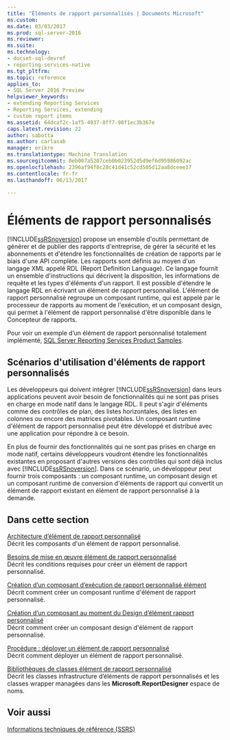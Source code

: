 ```yaml
---
title: "Éléments de rapport personnalisés | Documents Microsoft"
ms.custom: 
ms.date: 03/03/2017
ms.prod: sql-server-2016
ms.reviewer: 
ms.suite: 
ms.technology:
- docset-sql-devref
- reporting-services-native
ms.tgt_pltfrm: 
ms.topic: reference
applies_to:
- SQL Server 2016 Preview
helpviewer_keywords:
- extending Reporting Services
- Reporting Services, extending
- custom report items
ms.assetid: 64dcaf2c-1af5-4937-8ff7-98f1ec3b367e
caps.latest.revision: 22
author: sabotta
ms.author: carlasab
manager: erikre
ms.translationtype: Machine Translation
ms.sourcegitcommit: 0eb007a5207ceb0b023952d5d9ef6d95986092ac
ms.openlocfilehash: 2396af94f8c28c41d41c52cd505d12aa8dceee17
ms.contentlocale: fr-fr
ms.lasthandoff: 06/13/2017

---
```

# <a name="custom-report-items"></a>Éléments de rapport personnalisés
  [!INCLUDE[ssRSnoversion](../../includes/ssrsnoversion-md.md)] propose un ensemble d'outils permettant de générer et de publier des rapports d'entreprise, de gérer la sécurité et les abonnements et d'étendre les fonctionnalités de création de rapports par le biais d'une API complète. Les rapports sont définis au moyen d'un langage XML appelé RDL (Report Definition Language). Ce langage fournit un ensemble d'instructions qui décrivent la disposition, les informations de requête et les types d'éléments d'un rapport. Il est possible d'étendre le langage RDL en écrivant un élément de rapport personnalisé. L'élément de rapport personnalisé regroupe un composant runtime, qui est appelé par le processeur de rapports au moment de l'exécution, et un composant design, qui permet à l'élément de rapport personnalisé d'être disponible dans le Concepteur de rapports.  
  
 Pour voir un exemple d’un élément de rapport personnalisé totalement implémenté, [SQL Server Reporting Services Product Samples](http://go.microsoft.com/fwlink/?LinkId=177889).  
  
## <a name="custom-report-item-scenarios"></a>Scénarios d'utilisation d'éléments de rapport personnalisés  
 Les développeurs qui doivent intégrer [!INCLUDE[ssRSnoversion](../../includes/ssrsnoversion-md.md)] dans leurs applications peuvent avoir besoin de fonctionnalités qui ne sont pas prises en charge en mode natif dans le langage RDL. Il peut s'agir d'éléments comme des contrôles de plan, des listes horizontales, des listes en colonnes ou encore des matrices pivotables. Un composant runtime d'élément de rapport personnalisé peut être développé et distribué avec une application pour répondre à ce besoin.  
  
 En plus de fournir des fonctionnalités qui ne sont pas prises en charge en mode natif, certains développeurs voudront étendre les fonctionnalités existantes en proposant d'autres versions des contrôles qui sont déjà inclus avec [!INCLUDE[ssRSnoversion](../../includes/ssrsnoversion-md.md)]. Dans ce scénario, un développeur peut fournir trois composants : un composant runtime, un composant design et un composant runtime de conversion d'éléments de rapport qui convertit un élément de rapport existant en élément de rapport personnalisé à la demande.  
  
## <a name="in-this-section"></a>Dans cette section  
 [Architecture d’élément de rapport personnalisé](../../reporting-services/custom-report-items/custom-report-item-architecture.md)  
 Décrit les composants d'un élément de rapport personnalisé.  
  
 [Besoins de mise en œuvre élément de rapport personnalisé](../../reporting-services/custom-report-items/custom-report-item-implementation-requirements.md)  
 Décrit les conditions requises pour créer un élément de rapport personnalisé.  
  
 [Création d’un composant d’exécution de rapport personnalisé élément](../../reporting-services/custom-report-items/creating-a-custom-report-item-run-time-component.md)  
 Décrit comment créer un composant runtime d'élément de rapport personnalisé.  
  
 [Création d’un composant au moment du Design d’élément rapport personnalisé](../../reporting-services/custom-report-items/creating-a-custom-report-item-design-time-component.md)  
 Décrit comment créer un composant design d'élément de rapport personnalisé.  
  
 [Procédure : déployer un élément de rapport personnalisé](../../reporting-services/custom-report-items/how-to-deploy-a-custom-report-item.md)  
 Décrit comment déployer un élément de rapport personnalisé.  
  
 [Bibliothèques de classes élément de rapport personnalisé](../../reporting-services/custom-report-items/custom-report-item-class-libraries.md)  
 Décrit les classes infrastructure d’éléments de rapport personnalisés et les classes wrapper managées dans les **Microsoft.ReportDesigner** espace de noms.  
  
## <a name="see-also"></a>Voir aussi  
 [Informations techniques de référence &#40;SSRS&#41;](../../reporting-services/technical-reference-ssrs.md)  
  
  
